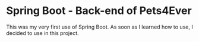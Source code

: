# Spring Boot - Back-end of Pets4Ever

This was my very first use of Spring Boot. As soon as I learned how to use, I decided to use in this project.


